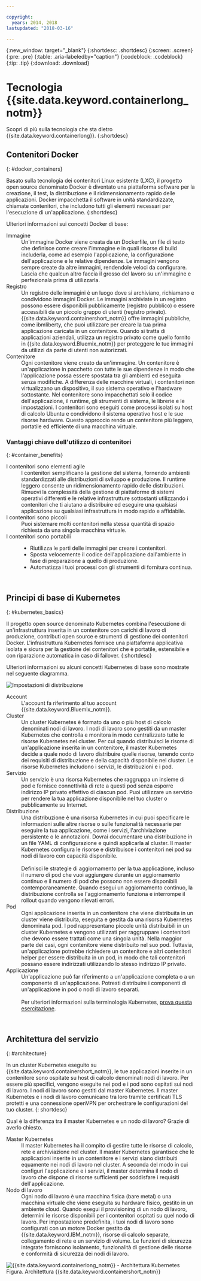```yaml
---

copyright:
  years: 2014, 2018
lastupdated: "2018-03-16"

---
```


{:new_window: target="_blank"}
{:shortdesc: .shortdesc}
{:screen: .screen}
{:pre: .pre}
{:table: .aria-labeledby="caption"}
{:codeblock: .codeblock}
{:tip: .tip}
{:download: .download}

# Tecnologia {{site.data.keyword.containerlong_notm}}

Scopri di più sulla tecnologia che sta dietro {{site.data.keyword.containerlong}}.
{:shortdesc}

## Contenitori Docker
{: #docker_containers}

Basato sulla tecnologia dei contenitori Linux esistente (LXC), il progetto open source denominato Docker è diventato una piattaforma software per la creazione, il test, la distribuzione e il ridimensionamento rapido delle applicazioni. Docker impacchetta il software in unità standardizzate, chiamate contenitori, che includono tutti gli elementi necessari per l'esecuzione di un'applicazione.
{:shortdesc}

Ulteriori informazioni sui concetti Docker di base:

<dl>
<dt>Immagine</dt>
<dd>Un'immagine Docker viene creata da un Dockerfile, un file di testo che definisce come creare l'immagine e in quali risorse di build includerla, come ad esempio l'applicazione, la configurazione dell'applicazione e le relative dipendenze. Le immagini vengono sempre create da altre immagini, rendendole veloci da configurare. Lascia che qualcun altro faccia il grosso del lavoro su un'immagine e perfezionala prima di utilizzarla.</dd>
<dt>Registro</dt>
<dd>Un registro delle immagini è un luogo dove si archiviano, richiamano e condividono immagini Docker. Le immagini archiviate in un registro possono essere disponibili pubblicamente (registro pubblico)
o essere accessibili da un piccolo gruppo di utenti (registro privato). {{site.data.keyword.containershort_notm}} offre immagini pubbliche, come ibmliberty, che puoi utilizzare per creare la tua prima applicazione caricata in un contenitore. Quando si tratta di applicazioni aziendali, utilizza un registro privato come quello fornito in {{site.data.keyword.Bluemix_notm}} per proteggere le tue immagini da utilizzi da parte di utenti non autorizzati.
</dd>
<dt>Contenitore</dt>
<dd>Ogni contenitore viene creato da un'immagine. Un contenitore è un'applicazione in pacchetto con tutte le sue dipendenze in modo che l'applicazione possa essere spostata tra gli ambienti ed eseguita senza modifiche. A differenza delle macchine virtuali, i contenitori non virtualizzano un dispositivo, il suo sistema operativo e l'hardware sottostante. Nel contenitore sono impacchettati solo il codice dell'applicazione, il runtime, gli strumenti di sistema, le librerie e le impostazioni. I contenitori sono eseguiti come processi isolati su host di calcolo Ubuntu e condividono il sistema operativo host e le sue risorse hardware. Questo approccio rende un contenitore più leggero, portatile ed efficiente di una macchina virtuale.</dd>
</dl>

### Vantaggi chiave dell'utilizzo di contenitori
{: #container_benefits}

<dl>
<dt>I contenitori sono elementi agile</dt>
<dd>I contenitori semplificano la gestione del sistema, fornendo
ambienti standardizzati alle distribuzioni di sviluppo e produzione. Il runtime leggero consente un ridimensionamento rapido delle distribuzioni. Rimuovi la complessità della gestione di piattaforme di sistemi operativi differenti e le relative infrastrutture sottostanti utilizzando i contenitori che ti aiutano a distribuire ed eseguire una qualsiasi applicazione su qualsiasi infrastruttura in modo rapido e affidabile.</dd>
<dt>I contenitori sono piccoli</dt>
<dd>Puoi sistemare molti contenitori nella stessa quantità di spazio richiesta da una singola macchina virtuale.</dd>
<dt>I contenitori sono portabili</dt>
<dd><ul>
  <li>Riutilizza le parti delle immagini per creare i contenitori. </li>
  <li>Sposta velocemente il codice dell'applicazione dall'ambiente in fase di preparazione a quello di produzione.</li>
  <li>Automatizza i tuoi processi con gli strumenti di fornitura continua.</li> </ul></dd>
</dl>


<br />


## Principi di base di Kubernetes
{: #kubernetes_basics}

Il progetto open source denominato Kubernetes combina l'esecuzione di un'infrastruttura inserita in un contenitore con carichi di lavoro di produzione, contributi open source e strumenti di gestione dei contenitori Docker. L'infrastruttura Kubernetes fornisce una piattaforma applicativa isolata e sicura per la gestione dei contenitori che è portatile, estensibile e con riparazione automatica in caso di failover.
{:shortdesc}

Ulteriori informazioni su alcuni concetti Kubernetes di base sono mostrate nel seguente diagramma.

![Impostazioni di distribuzione](images/cs_app_tutorial_components1.png)

<dl>
<dt>Account</dt>
<dd>L'account fa riferimento al tuo account {{site.data.keyword.Bluemix_notm}}.</dd>

<dt>Cluster</dt>
<dd>Un cluster Kubernetes è formato da uno o più host di calcolo denominati
nodi di lavoro. I nodi di lavoro sono gestiti da un master Kubernetes che controlla e monitora in modo centralizzato tutte le risorse Kubernetes
nel cluster. Per cui quando distribuisci le risorse di un'applicazione inserita in un contenitore, il master Kubernetes decide a quale nodo di lavoro distribuire quelle risorse,
tenendo conto dei requisiti di distribuzione e della capacità disponibile nel cluster. Le risorse Kubernetes includono i servizi, le distribuzioni e i pod.</dd>

<dt>Servizio</dt>
<dd>Un servizio è una risorsa Kubernetes che raggruppa un insieme di pod e fornisce connettività di rete a questi pod senza esporre indirizzo IP privato effettivo di ciascun pod. Puoi utilizzare un servizio per rendere la tua applicazione disponibile nel tuo cluster o pubblicamente su Internet.
</dd>

<dt>Distribuzione</dt>
<dd>Una distribuzione è una risorsa Kubernetes in cui puoi specificare le informazioni sulle altre risorse o sulle funzionalità necessarie per eseguire la tua applicazione,
come i servizi, l'archiviazione persistente o le annotazioni. Dovrai documentare una distribuzione in un file YAML di configurazione e quindi applicarla al cluster. Il master Kubernetes configura le risorse e distribuisce i contenitori nei pod su nodi di lavoro con capacità disponibile.
</br></br>
Definisci le strategie di aggiornamento per la tua applicazione, incluso il numero di pod che vuoi aggiungere durante un aggiornamento continuo e il numero di pod che possono non essere disponibili contemporaneamente. Quando esegui un aggiornamento continuo, la distribuzione controlla se l'aggiornamento funziona e interrompe il rollout quando vengono rilevati errori.</dd>

<dt>Pod</dt>
<dd>Ogni applicazione inserita in un contenitore che viene distribuita in un cluster viene distribuita, eseguita e gestita da una risorsa Kubernetes denominata pod. I pod rappresentano piccole unità distribuibili in un cluster Kubernetes e vengono utilizzati per raggruppare i contenitori che devono essere trattati come una singola unità. Nella maggior parte dei casi, ogni contenitore viene distribuito nel suo pod. Tuttavia, un'applicazione potrebbe richiedere un contenitore e altri contenitori helper per essere distribuita
in un pod, in modo che tali contenitori possano essere indirizzati utilizzando lo stesso indirizzo IP privato.</dd>

<dt>Applicazione</dt>
<dd>Un'applicazione può far riferimento a un'applicazione completa o a un componente di un'applicazione. Potresti distribuire i componenti di un'applicazione in pod o nodi di lavoro separati.
</br></br>
Per ulteriori informazioni sulla terminologia Kubernetes, <a href="cs_tutorials.html#cs_cluster_tutorial" target="_blank">prova questa esercitazione</a>.</dd>

</dl>

<br />


## Architettura del servizio
{: #architecture}

In un cluster Kubernetes eseguito su {{site.data.keyword.containershort_notm}}, le tue applicazioni inserite in un contenitore sono ospitate su host di calcolo denominati nodi di lavoro. Per essere più specifici, vengono eseguite nei pod e i pod sono ospitati sui nodi di lavoro. I nodi di lavoro sono gestiti dal master Kubernetes. Il master Kubernetes e i nodi di lavoro comunicano tra loro tramite certificati TLS protetti e una connessione openVPN per orchestrare le configurazioni del tuo cluster.
{: shortdesc}

Qual è la differenza tra il master Kubernetes e un nodo di lavoro? Grazie di averlo chiesto.

<dl>
  <dt>Master Kubernetes</dt>
    <dd>Il master Kubernetes ha il compito di gestire tutte le risorse di calcolo, rete e archiviazione nel cluster. Il master Kubernetes garantisce che le applicazioni inserite in un contenitore e i servizi siano distribuiti equamente nei nodi di lavoro nel cluster. A seconda del modo in cui configuri l'applicazione e i servizi, il master determina il nodo di lavoro che dispone di risorse sufficienti per soddisfare i requisiti dell'applicazione.</dd>
  <dt>Nodo di lavoro</dt>
    <dd>Ogni nodo di lavoro è una macchina fisica (bare metal) o una macchina virtuale che viene eseguita su hardware fisico, gestito in un ambiente cloud. Quando esegui il provisioning di un nodo di lavoro, determini le risorse disponibili per i contenitori ospitati su quel nodo di lavoro. Per impostazione predefinita, i tuoi nodi di lavoro sono configurati con un motore Docker gestito da {{site.data.keyword.IBM_notm}}, risorse di calcolo separate, collegamento di rete e un servizio di volume. Le funzioni di sicurezza integrate forniscono isolamento, funzionalità di gestione delle risorse e conformità di sicurezza dei nodi di lavoro.</dd>
</dl>

![{{site.data.keyword.containerlong_notm}} - Architettura Kubernetes](images/cs_org_ov.png)
Figura. Architettura {{site.data.keyword.containershort_notm}}

<br />

